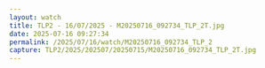 ```yaml
---
layout: watch
title: TLP2 - 16/07/2025 - M20250716_092734_TLP_2T.jpg
date: 2025-07-16 09:27:34
permalink: /2025/07/16/watch/M20250716_092734_TLP_2
capture: TLP2/2025/202507/20250715/M20250716_092734_TLP_2T.jpg
---
```

